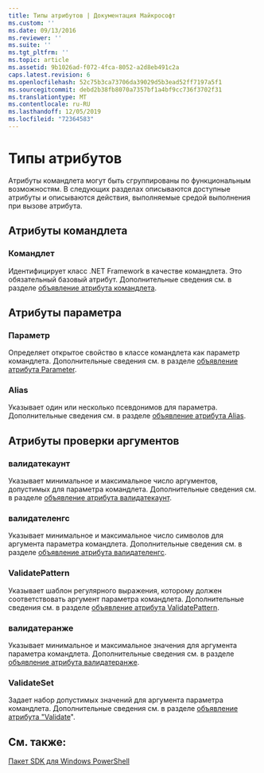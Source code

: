 ```yaml
---
title: Типы атрибутов | Документация Майкрософт
ms.custom: ''
ms.date: 09/13/2016
ms.reviewer: ''
ms.suite: ''
ms.tgt_pltfrm: ''
ms.topic: article
ms.assetid: 9b1026ad-f072-4fca-8052-a2d8eb491c2a
caps.latest.revision: 6
ms.openlocfilehash: 52c75b3ca73706da39029d5b3ead52ff7197a5f1
ms.sourcegitcommit: debd2b38fb8070a7357bf1a4bf9cc736f3702f31
ms.translationtype: MT
ms.contentlocale: ru-RU
ms.lasthandoff: 12/05/2019
ms.locfileid: "72364583"
---
```

# <a name="attribute-types"></a>Типы атрибутов

Атрибуты командлета могут быть сгруппированы по функциональным возможностям.
В следующих разделах описываются доступные атрибуты и описываются действия, выполняемые средой выполнения при вызове атрибута.

## <a name="cmdlet-attributes"></a>Атрибуты командлета

### <a name="cmdlet"></a>Командлет

Идентифицирует класс .NET Framework в качестве командлета.
Это обязательный базовый атрибут.
Дополнительные сведения см. в разделе [объявление атрибута командлета](./cmdlet-attribute-declaration.md).

## <a name="parameter-attributes"></a>Атрибуты параметра

### <a name="parameter"></a>Параметр

Определяет открытое свойство в классе командлета как параметр командлета.
Дополнительные сведения см. в разделе [объявление атрибута Parameter](./parameter-attribute-declaration.md).

### <a name="alias"></a>Alias

Указывает один или несколько псевдонимов для параметра.
Дополнительные сведения см. в разделе [объявление атрибута Alias](./alias-attribute-declaration.md).

## <a name="argument-validation-attributes"></a>Атрибуты проверки аргументов

### <a name="validatecount"></a>валидатекаунт

Указывает минимальное и максимальное число аргументов, допустимых для параметра командлета.
Дополнительные сведения см. в разделе [объявление атрибута валидатекаунт](./validatecount-attribute-declaration.md).

### <a name="validatelength"></a>валидателенгс

Указывает минимальное и максимальное число символов для аргумента параметра командлета.
Дополнительные сведения см. в разделе [объявление атрибута валидателенгс](./validatelength-attribute-declaration.md).

### <a name="validatepattern"></a>ValidatePattern

Указывает шаблон регулярного выражения, которому должен соответствовать аргумент параметра командлета.
Дополнительные сведения см. в разделе [объявление атрибута ValidatePattern](./validatepattern-attribute-declaration.md).

### <a name="validaterange"></a>валидатеранже

Указывает минимальное и максимальное значения для аргумента параметра командлета.
Дополнительные сведения см. в разделе [объявление атрибута валидатеранже](./validaterange-attribute-declaration.md).

### <a name="validateset"></a>ValidateSet

Задает набор допустимых значений для аргумента параметра командлета.
Дополнительные сведения см. в разделе [объявление атрибута "Validate](./validateset-attribute-declaration.md)".

## <a name="see-also"></a>См. также:

[Пакет SDK для Windows PowerShell](../windows-powershell-reference.md)

